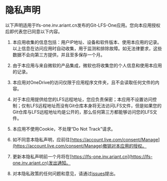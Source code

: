 # 隐私声明

以下声明适用于lfs-one.inv.ariant.cn发布的Git-LFS-One应用。您向本应用授权后即代表您已同意以下内容。

1. 本应用收集的信息包括：用户IP地址、设备和软件版本、使用本应用的记录。以上信息在访问应用时自动收集，用于监测和排除故障。如无法律要求，这些数据不会向第三方提供，并且至多保存一个月。

2. 由于本应用与来自微软的产品集成，微软也将收集您的个人信息和使用本应用的记录。

3. 本应用对OneDrive的访问仅限于应用程序文件夹，且不会读取任何文件的内容。

4. 对于本应用提供给您的LFS远程地址，您应负责保密；本应用不设置访问控制；仅有LFS远程地址而没有Git仓库本身将无法访问LFS文件，但是如果您的Git仓库与LFS远程地址均是公开的，那么任何第三方都能够访问您的LFS文件。

5. 本应用不使用Cookie，不处理“Do Not Track”请求。

6. 如不同意本隐私声明，应前往[https://account.live.com/consent/Manage](https://account.live.com/consent/Manage)撤销对本应用的授权。

7. 更新本隐私声明前一个月将在[https://lfs-one.inv.ariant.cn](https://lfs-one.inv.ariant.cn)发出通知。

8. 对本隐私政策的任何问题和意见，请通过[issues](https://github.com/zhxxch/git-lfs-one/issues)提出。
